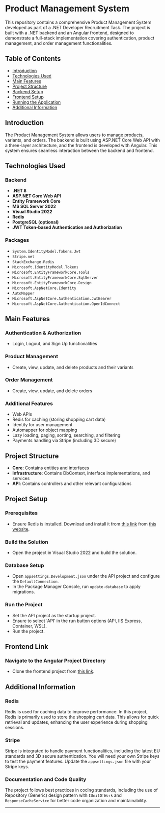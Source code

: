# Product Management System

This repository contains a comprehensive Product Management System developed as part of a .NET Developer Recruitment Task. The project is built with a .NET backend and an Angular frontend, designed to demonstrate a full-stack implementation covering authentication, product management, and order management functionalities.

## Table of Contents

- [Introduction](#introduction)
- [Technologies Used](#technologies-used)
- [Main Features](#main-features)
- [Project Structure](#project-structure)
- [Backend Setup](#backend-setup)
- [Frontend Setup](#frontend-setup)
- [Running the Application](#running-the-application)
- [Additional Information](#additional-information)

## Introduction

The Product Management System allows users to manage products, variants, and orders. The backend is built using ASP.NET Core Web API with a three-layer architecture, and the frontend is developed with Angular. This system ensures seamless interaction between the backend and frontend.

## Technologies Used

### Backend
- **.NET 8**
- **ASP.NET Core Web API**
- **Entity Framework Core**
- **MS SQL Server 2022**
- **Visual Studio 2022**
- **Redis**
- **PostgreSQL (optional)**
- **JWT Token-based Authentication and Authorization**

### Packages
- `System.IdentityModel.Tokens.Jwt`
- `Stripe.net`
- `StackExchange.Redis`
- `Microsoft.IdentityModel.Tokens`
- `Microsoft.EntityFrameworkCore.Tools`
- `Microsoft.EntityFrameworkCore.SqlServer`
- `Microsoft.EntityFrameworkCore.Design`
- `Microsoft.AspNetCore.Identity`
- `AutoMapper`
- `Microsoft.AspNetCore.Authentication.JwtBearer`
- `Microsoft.AspNetCore.Authentication.OpenIdConnect`

## Main Features

### Authentication & Authorization
- Login, Logout, and Sign Up functionalities

### Product Management
- Create, view, update, and delete products and their variants

### Order Management
- Create, view, update, and delete orders

### Additional Features
- Web APIs
- Redis for caching (storing shopping cart data)
- Identity for user management
- Automapper for object mapping
- Lazy loading, paging, sorting, searching, and filtering
- Payments handling via Stripe (including 3D secure)

## Project Structure

- **Core**: Contains entities and interfaces
- **Infrastructure**: Contains DbContext, interface implementations, and services
- **API**: Contains controllers and other relevant configurations

## Project Setup

### Prerequisites
- Ensure Redis is installed. Download and install it from [this link](https://github.com/tporadowski/redis/releases/download/v5.0.14.1/Redis-x64-5.0.14.1.msi) from [this website](https://github.com/tporadowski/redis/releases/tag/v5.0.14.1).

### Build the Solution
- Open the project in Visual Studio 2022 and build the solution.

### Database Setup
- Open `appsettings.Development.json` under the API project and configure the `DefaultConnection`.
- In the Package Manager Console, run `update-database` to apply migrations.

### Run the Project
- Set the API project as the startup project.
- Ensure to select 'API' in the run button options (API, IIS Express, Container, WSL).
- Run the project.

## Frontend Link

### Navigate to the Angular Project Directory
- Clone the frontend project from [this link](https://github.com/Mazharul-DotnetDev/ProductOrder_CodersLab_FRONTEND).

## Additional Information

### Redis
Redis is used for caching data to improve performance. In this project, Redis is primarily used to store the shopping cart data. This allows for quick retrieval and updates, enhancing the user experience during shopping sessions.

### Stripe
Stripe is integrated to handle payment functionalities, including the latest EU standards and 3D secure authentication. You will need your own Stripe keys to test the payment features. Update the `appsettings.json` file with your Stripe keys.

### Documentation and Code Quality
The project follows best practices in coding standards, including the use of Repository (Generic) design pattern with `IUnitOfWork` and `ResponseCacheService` for better code organization and maintainability.

---

